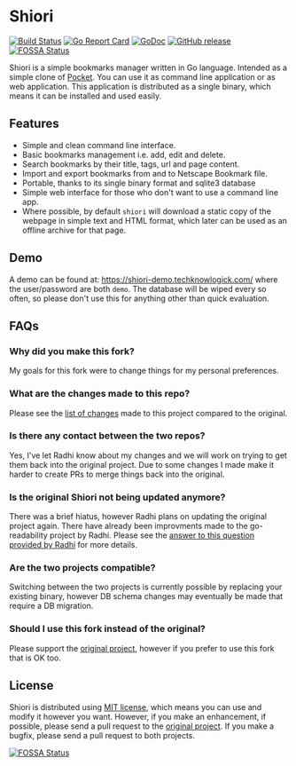 # Shiori

[![Build Status](https://cloud.drone.io/api/badges/techknowlogick/shiori/status.svg)](https://cloud.drone.io/techknowlogick/shiori)
[![Go Report Card](https://goreportcard.com/badge/src.techknowlogick.com/shiori)](https://goreportcard.com/report/src.techknowlogick.com/shiori)
[![GoDoc](https://godoc.org/src.techknowlogick.com/shiori?status.svg)](https://godoc.org/src.techknowlogick.com/shiori)
[![GitHub release](https://img.shields.io/github/release-pre/techknowlogick/shiori.svg)](https://github.com/techknowlogick/shiori/releases/latest)
[![FOSSA Status](https://app.fossa.io/api/projects/git%2Bgithub.com%2Ftechknowlogick%2Fshiori.svg?type=shield)](https://app.fossa.io/projects/git%2Bgithub.com%2Ftechknowlogick%2Fshiori?ref=badge_shield)

Shiori is a simple bookmarks manager written in Go language. Intended as a simple clone of [Pocket](https://getpocket.com//). You can use it as command line application or as web application. This application is distributed as a single binary, which means it can be installed and used easily.

## Features

- Simple and clean command line interface.
- Basic bookmarks management i.e. add, edit and delete.
- Search bookmarks by their title, tags, url and page content.
- Import and export bookmarks from and to Netscape Bookmark file.
- Portable, thanks to its single binary format and sqlite3 database
- Simple web interface for those who don't want to use a command line app.
- Where possible, by default `shiori` will download a static copy of the webpage in simple text and HTML format, which later can be used as an offline archive for that page.

## Demo

A demo can be found at: https://shiori-demo.techknowlogick.com/ where the user/password are both `demo`. The database will be wiped every so often, so please don't use this for anything other than quick evaluation.

## FAQs

### Why did you make this fork?

My goals for this fork were to change things for my personal preferences.

### What are the changes made to this repo?

Please see the [list of changes](https://github.com/techknowlogick/shiori/issues/82) made to this project compared to the original.

### Is there any contact between the two repos?

Yes, I've let Radhi know about my changes and we will work on trying to get them back into the original project. Due to some changes I made make it harder to create PRs to merge things back into the original.

### Is the original Shiori not being updated anymore?

There was a brief hiatus, however Radhi plans on updating the original project again. There have already been improvments made to the go-readability project by Radhi. Please see the [answer to this question provided by Radhi](https://github.com/RadhiFadlillah/shiori/issues/119#issuecomment-467273449) for more details.

### Are the two projects compatible?

Switching between the two projects is currently possible by replacing your existing binary, however DB schema changes may eventually be made that require a DB migration.

### Should I use this fork instead of the original?

Please support the [original project](https://github.com/RadhiFadlillah/shiori), however if you prefer to use this fork that is OK too.

## License

Shiori is distributed using [MIT license](https://choosealicense.com/licenses/mit/), which means you can use and modify it however you want. However, if you make an enhancement, if possible, please send a pull request to the [original project](https://github.com/RadhiFadlillah/shiori). If you make a bugfix, please send a pull request to both projects.


[![FOSSA Status](https://app.fossa.io/api/projects/git%2Bgithub.com%2Ftechknowlogick%2Fshiori.svg?type=large)](https://app.fossa.io/projects/git%2Bgithub.com%2Ftechknowlogick%2Fshiori?ref=badge_large)
